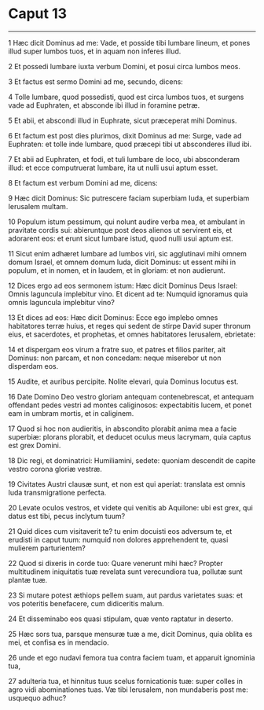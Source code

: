 # Caput 13

***

1 Hæc dicit Dominus ad me: Vade, et posside tibi lumbare lineum, et pones illud super lumbos tuos, et in aquam non inferes illud.

2 Et possedi lumbare iuxta verbum Domini, et posui circa lumbos meos.

3 Et factus est sermo Domini ad me, secundo, dicens:

4 Tolle lumbare, quod possedisti, quod est circa lumbos tuos, et surgens vade ad Euphraten, et absconde ibi illud in foramine petræ.

5 Et abii, et abscondi illud in Euphrate, sicut præceperat mihi Dominus.

6 Et factum est post dies plurimos, dixit Dominus ad me: Surge, vade ad Euphraten: et tolle inde lumbare, quod præcepi tibi ut absconderes illud ibi.

7 Et abii ad Euphraten, et fodi, et tuli lumbare de loco, ubi absconderam illud: et ecce computruerat lumbare, ita ut nulli usui aptum esset.

8 Et factum est verbum Domini ad me, dicens:

9 Hæc dicit Dominus: Sic putrescere faciam superbiam Iuda, et superbiam Ierusalem multam.

10 Populum istum pessimum, qui nolunt audire verba mea, et ambulant in pravitate cordis sui: abieruntque post deos alienos ut servirent eis, et adorarent eos: et erunt sicut lumbare istud, quod nulli usui aptum est.

11 Sicut enim adhæret lumbare ad lumbos viri, sic agglutinavi mihi omnem domum Israel, et omnem domum Iuda, dicit Dominus: ut essent mihi in populum, et in nomen, et in laudem, et in gloriam: et non audierunt.

12 Dices ergo ad eos sermonem istum: Hæc dicit Dominus Deus Israel: Omnis laguncula implebitur vino. Et dicent ad te: Numquid ignoramus quia omnis laguncula implebitur vino?

13 Et dices ad eos: Hæc dicit Dominus: Ecce ego implebo omnes habitatores terræ huius, et reges qui sedent de stirpe David super thronum eius, et sacerdotes, et prophetas, et omnes habitatores Ierusalem, ebrietate:

14 et dispergam eos virum a fratre suo, et patres et filios pariter, ait Dominus: non parcam, et non concedam: neque miserebor ut non disperdam eos.

15 Audite, et auribus percipite. Nolite elevari, quia Dominus locutus est.

16 Date Domino Deo vestro gloriam antequam contenebrescat, et antequam offendant pedes vestri ad montes caliginosos: expectabitis lucem, et ponet eam in umbram mortis, et in caliginem.

17 Quod si hoc non audieritis, in abscondito plorabit anima mea a facie superbiæ: plorans plorabit, et deducet oculus meus lacrymam, quia captus est grex Domini.

18 Dic regi, et dominatrici: Humiliamini, sedete: quoniam descendit de capite vestro corona gloriæ vestræ.

19 Civitates Austri clausæ sunt, et non est qui aperiat: translata est omnis Iuda transmigratione perfecta.

20 Levate oculos vestros, et videte qui venitis ab Aquilone: ubi est grex, qui datus est tibi, pecus inclytum tuum?

21 Quid dices cum visitaverit te? tu enim docuisti eos adversum te, et erudisti in caput tuum: numquid non dolores apprehendent te, quasi mulierem parturientem?

22 Quod si dixeris in corde tuo: Quare venerunt mihi hæc? Propter multitudinem iniquitatis tuæ revelata sunt verecundiora tua, pollutæ sunt plantæ tuæ.

23 Si mutare potest æthiops pellem suam, aut pardus varietates suas: et vos poteritis benefacere, cum didiceritis malum.

24 Et disseminabo eos quasi stipulam, quæ vento raptatur in deserto.

25 Hæc sors tua, parsque mensuræ tuæ a me, dicit Dominus, quia oblita es mei, et confisa es in mendacio.

26 unde et ego nudavi femora tua contra faciem tuam, et apparuit ignominia tua,

27 adulteria tua, et hinnitus tuus scelus fornicationis tuæ: super colles in agro vidi abominationes tuas. Væ tibi Ierusalem, non mundaberis post me: usquequo adhuc?

